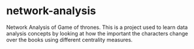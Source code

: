 # network-analysis
Network Analysis of Game of thrones. This is a project used to learn data analysis concepts by looking at how the important the characters change over the books using different centrality measures.
